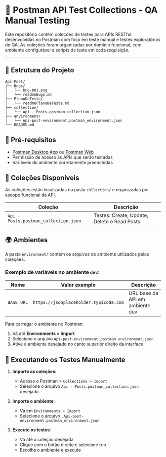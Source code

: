 # 🧪 Postman API Test Collections - QA Manual Testing

Este repositório contém coleções de testes para APIs RESTful desenvolvidas no Postman com foco em teste manual e testes exploratórios de QA. 
As coleções foram organizadas por domínio funcional, com ambiente configurável e scripts de teste em cada requisição.

---

## 📁 Estrutura do Projeto

```shell
Api-Post/
├── Bugs/             
│   └── bug-001.png
│   └── readmeBugs.md
├── PlanoDeTeste/             
│   └── readmePlanoDeTeste.md
├── collection/             
│   └── Api - Posts.postman_collection.json   
├── environment/            
│   └── Api-post-environment.postman_environment.json
└── README.md         
```

      
## 🧰 Pré-requisitos

- [Postman Desktop App](https://www.postman.com/downloads/) ou [Postman Web](https://web.postman.com/)
- Permissão de acesso às APIs que serão testadas
- Variáveis do ambiente corretamente preenchidas


## 📂 Coleções Disponíveis

As coleções estão localizadas na pasta `collection/` e organizadas por escopo funcional da API.

| Coleção | Descrição |
|--------|-----------|
| `Api - Posts.postman_collection.json` | Testes: Create, Update, Delete e Read Posts|

## 🌍 Ambientes

A pasta `environment/` contém os arquivos de ambiente utilizados pelas coleções. 

### Exemplo de variáveis no ambiente `dev`:

| Nome        | Valor exemplo                      | Descrição                       |
| ----------- | ---------------------------------- | ------------------------------- |
| `BASE_URL`   | `https://jsonplaceholder.typicode.com`   | URL base da API em ambiente dev |


Para carregar o ambiente no Postman:

1. Vá até **Environments > Import**
2. Selecione o arquivo `Api-post-environment.postman_environment.json`
3. Ative o ambiente desejado no canto superior direito da interface

## 🧪 Executando os Testes Manualmente

1. **Importe as coleções**:
   - Acesse o Postman > `Collections > Import`
   - Selecione o arquivo `Api - Posts.postman_collection.json ` desejado

2. **Importe o ambiente**:
   - Vá em `Environments > Import`
   - Selecione o arquivo `.Api-post-environment.postman_environment.json`

3. **Execute os testes**:
   - Vá até a coleção desejada
   - Clique com o botão direito e selecione  run
   - Escolha o ambiente e execute
